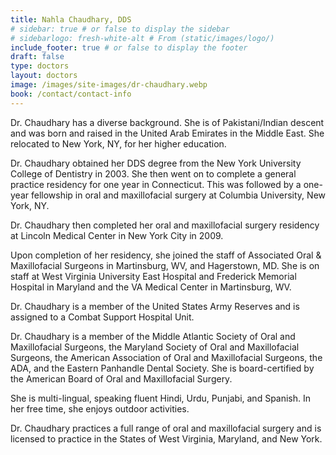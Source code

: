 ```yaml
---
title: Nahla Chaudhary, DDS
# sidebar: true # or false to display the sidebar
# sidebarlogo: fresh-white-alt # From (static/images/logo/)
include_footer: true # or false to display the footer
draft: false
type: doctors
layout: doctors
image: /images/site-images/dr-chaudhary.webp
book: /contact/contact-info
---
```


Dr. Chaudhary has a diverse background. She is of Pakistani/Indian descent and was born and raised in the United Arab Emirates in the Middle East. She relocated to New York, NY, for her higher education.

Dr. Chaudhary obtained her DDS degree from the New York University College of Dentistry in 2003. She then went on to complete a general practice residency for one year in Connecticut. This was followed by a one-year fellowship in oral and maxillofacial surgery at Columbia University, New York, NY.

Dr. Chaudhary then completed her oral and maxillofacial surgery residency at Lincoln Medical Center in New York City in 2009.

Upon completion of her residency, she joined the staff of Associated Oral & Maxillofacial Surgeons in Martinsburg, WV, and Hagerstown, MD. She is on staff at West Virginia University East Hospital and Frederick Memorial Hospital in Maryland and the VA Medical Center in Martinsburg, WV.

Dr. Chaudhary is a member of the United States Army Reserves and is assigned to a Combat Support Hospital Unit.

Dr. Chaudhary is a member of the Middle Atlantic Society of Oral and Maxillofacial Surgeons, the Maryland Society of Oral and Maxillofacial Surgeons, the American Association of Oral and Maxillofacial Surgeons, the ADA, and the Eastern Panhandle Dental Society. She is board-certified by the American Board of Oral and Maxillofacial Surgery.

She is multi-lingual, speaking fluent Hindi, Urdu, Punjabi, and Spanish. In her free time, she enjoys outdoor activities.

Dr. Chaudhary practices a full range of oral and maxillofacial surgery and is licensed to practice in the States of West Virginia, Maryland, and New York.